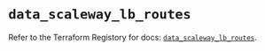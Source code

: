 # `data_scaleway_lb_routes`

Refer to the Terraform Registory for docs: [`data_scaleway_lb_routes`](https://registry.terraform.io/providers/scaleway/scaleway/2.31.0/docs/data-sources/lb_routes).
